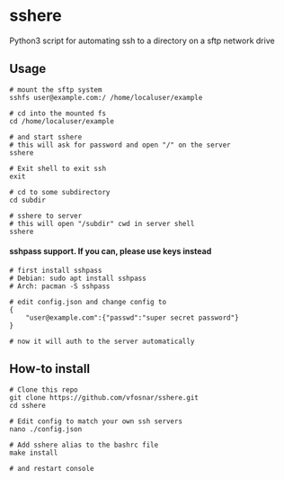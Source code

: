 # sshere
 Python3 script for automating ssh to a directory on a sftp network drive
## Usage
    # mount the sftp system
    sshfs user@example.com:/ /home/localuser/example
    
    # cd into the mounted fs
    cd /home/localuser/example
    
    # and start sshere
    # this will ask for password and open "/" on the server
    sshere
    
    # Exit shell to exit ssh
    exit
    
    # cd to some subdirectory
    cd subdir
    
    # sshere to server
    # this will open "/subdir" cwd in server shell
    sshere
    
#### sshpass support. If you can, please use keys instead
    # first install sshpass
    # Debian: sudo apt install sshpass
    # Arch: pacman -S sshpass
    
    # edit config.json and change config to
    {
        "user@example.com":{"passwd":"super secret password"}
    }
    
    # now it will auth to the server automatically

## How-to install
    # Clone this repo
    git clone https://github.com/vfosnar/sshere.git
    cd sshere
    
    # Edit config to match your own ssh servers
    nano ./config.json
    
    # Add sshere alias to the bashrc file
    make install
    
    # and restart console
